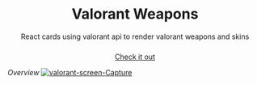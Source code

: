 <h1 align="center">Valorant Weapons</h1>

<div align="center">
    React cards using valorant api to render valorant weapons and skins
</div>

###

<div align="center">
    <a href="https://steady-crepe-9c9a94.netlify.app/">Check it out</a>
</div>

<i>Overview</i>
<a href="https://steady-crepe-9c9a94.netlify.app/">![valorant-screen-Capture](https://user-images.githubusercontent.com/92601146/174983515-48c1b1a5-904a-4867-bd2a-c7c60118f71f.png)</a>

